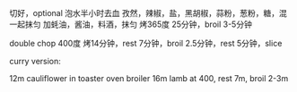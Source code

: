 切好，optional 泡水半小时去血
孜然，辣椒，盐，黑胡椒，蒜粉，葱粉，糖，混一起抹匀
加蚝油，酱油，料酒，抹匀
烤365度 25分钟，broil 3-5分钟

double chop
400度 烤14分钟，rest 7分钟，broil 2.5分钟，rest 5分钟，slice

curry version:

12m cauliflower in toaster oven broiler
16m lamb at 400, rest 7m, broil 2-3m